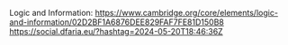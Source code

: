 Logic and Information: https://www.cambridge.org/core/elements/logic-and-information/02D2BF1A6876DEE829FAF7FE81D150B8 https://social.dfaria.eu/?hashtag=2024-05-20T18:46:36Z